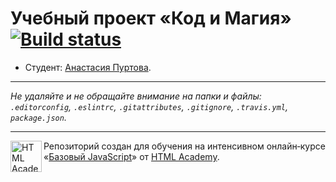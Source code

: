 # Учебный проект «Код и Магия» [![Build status][travis-image]][travis-url]

* Студент: [Анастасия Пуртова](https://up.htmlacademy.ru/javascript/11/user/222928).

---

_Не удаляйте и не обращайте внимание на папки и файлы:_<br>
_`.editorconfig`, `.eslintrc`, `.gitattributes`, `.gitignore`, `.travis.yml`, `package.json`._

---

<a href="https://htmlacademy.ru/intensive/javascript"><img align="left" width="50" height="50" title="HTML Academy" src="https://up.htmlacademy.ru/static/img/intensive/javascript/logo-for-github.svg"></a>

Репозиторий создан для обучения на интенсивном онлайн‑курсе «[Базовый JavaScript](https://htmlacademy.ru/intensive/javascript)» от [HTML Academy](https://htmlacademy.ru).

[travis-image]: https://travis-ci.org/htmlacademy-javascript/222928-code-and-magick.svg?branch=master
[travis-url]: https://travis-ci.org/htmlacademy-javascript/222928-code-and-magick
